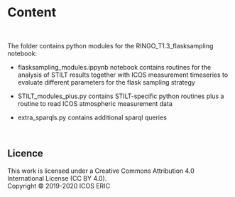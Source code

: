 # Content

<br>

The folder contains python modules for the RINGO_T1.3_flasksampling notebook:

* flasksampling_modules.ippynb notebook contains routines for the analysis of STILT results together with ICOS measurement timeseries to evaluate different parameters for the flask sampling strategy

* STILT_modules_plus.py contains STILT-specific python routines plus a routine to read ICOS atmospheric measurement data

* extra_sparqls.py contains additional sparql queries

<br>

## Licence
This work is licensed under a Creative Commons Attribution 4.0 International License (CC BY 4.0). <br>
Copyright © 2019-2020 ICOS ERIC
